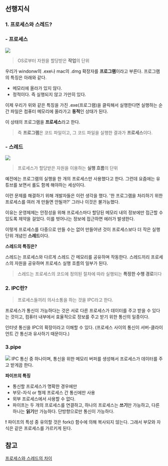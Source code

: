 ## 선행지식

### 1. 프로세스와 스레드?

### - 프로세스
![](https://images.velog.io/images/asroq1/post/2fc92368-9c83-4c00-8eb5-82dc9e345baf/%E1%84%91%E1%85%B3%E1%84%85%E1%85%A9%E1%84%89%E1%85%A6%E1%84%89%E1%85%B3.png)
 > OS로부터 자원을 할당받은 **작업**의 단위

우리가 windonw의 .exe나 mac의 .dmg 확장자를 **프로그램**이라고 부른다. 
프로그램의 특징은 아래와 같다.
- 메모리에 올라가 있지 않다.
- 정적이다. 즉 실행되지 않고 가만히 있다.

이제 우리가 위와 같은 특징을 가진 .exe(프로그램)을 클릭해서 실행한다면 실행하는 순간 파일은 컴퓨터 메모리에 올라가고 **동적**인 상태가 된다.

이 상태의 프로그램을 **프로세스**라고 한다.

> 즉 **프로그램**은 코드 파일이고, 그 코드 파일을 실행한 결과가 **프로세스**이다.


### - 스레드
![](https://images.velog.io/images/asroq1/post/5a2ddd2d-d4c1-4405-a724-a2e76d98229d/%E1%84%8A%E1%85%B3%E1%84%85%E1%85%A6%E1%84%83%E1%85%B3.png)
> 프로세스가 할당받은 자원을 이용하는 **실행 흐름**의 단위

예전에는 프로그램의 실행을 한 개의 프로세스만 사용했다고 한다. 그런데 요즘에는 유튜브를 보면서 롤도 함께 해야하는 세상이다.

이런 문제를 해결하기 위해 개발자들은 이런 생각을 했다. '한 프로그램을 처리하기 위한 프로세스를 여러 개 만들면 안될까?' 그러나 이것은 불가능했다.

이유는 운영체제는 안정성을 위해 프로세스마다 할당된 메모리 내의 정보에만 접근할 수 있도록 제약을 걸었다. 이를 벗어나는 정보에 접근하면 에러가 발생한다.

이렇게 프로세스를 다중으로 만들 수는 없어 만들어낸 것이 프로세스보다 더 작은 실행 단위 개념인 **스레드**이다.

**스레드의 특징은?**

스레드는 프로세스와 다르게 스레드 간 메모리를 공유하며 작동한다. 스레드끼리 프로세스의 자원을 공유하며 프로세스 실행 흐름의 일부가 된다.

> 스레드는 프로세스의 코드에 정의된 절차에 따라 실행되는 **특정한 수행 경로**이다


### 2. IPC란? 
 > 프로세스들끼리 의사소통을 하는 것을 IPC라고 한다. 

프로세스가 통신이 가능하다는 것은 서로 다른 프로세스가 데이터를 주고 받을 수 있다는 것이고, 컴퓨터 내부에서 효율적으로 정보를 주고 받기 위한 통신의 일종이다.

인터넷 통신을 IPC의 확장이라고 이해할 수 있다. (프로세스 사이의 통신이 서버-클라이언트 간 통신과 유사하기 때문이다.)


### 3.pipe

![](https://images.velog.io/images/asroq1/post/29addd0a-8fdd-48a9-81c3-59632a37f81f/%E1%84%91%E1%85%A1%E1%84%8B%E1%85%B5%E1%84%91%E1%85%B3.jpeg)
IPC 통신 중 하나이며, 통신을 위한 메모리 버퍼를 생성해서 프로세스가 데이터를 주고 받게끔 한다.

**파이프의 특징**
- 통신할 프로세스가 명확한 경우에만
- 부모-자식 or 형제 프로세스 간 통신에만 사용
- 외부 프로세스에서 사용할 수 없다.
- 파이프는 두 개의 프로세스를 연결하고, 하나의 프로세스는 **쓰기**만 가능하고, 다른 하나는 **읽기**만 가능하다. 단방향으로만 통신이 가능하다.


**!** 파이프의 특성 중 유의할 것은 fork() 함수에 의해 복사되지 않는다. 그래서 부모와 자식은 같은 프로세스를 가르키게 된다.






## 참고

[프로세스와 스레드의 차이](https://velog.io/@raejoonee/%ED%94%84%EB%A1%9C%EC%84%B8%EC%8A%A4%EC%99%80-%EC%8A%A4%EB%A0%88%EB%93%9C%EC%9D%98-%EC%B0%A8%EC%9D%B4)